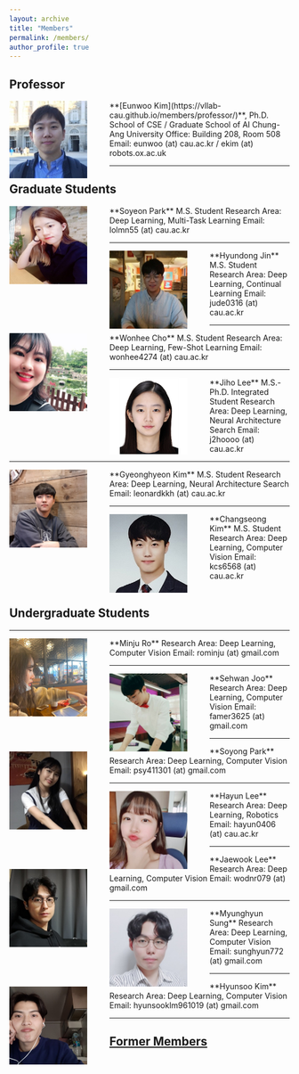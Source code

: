 ```yaml
---
layout: archive
title: "Members"
permalink: /members/
author_profile: true
---
```

## Professor
<img src='/images/IMG_6690_small.jpg' width="140" align="left" style="margin-right:40px">
**[Eunwoo Kim](https://vllab-cau.github.io/members/professor/)**, Ph.D.    
School of CSE / Graduate School of AI       
Chung-Ang University         
Office: Building 208, Room 508   
Email: eunwoo (at) cau.ac.kr / ekim (at) robots.ox.ac.uk   

-----
## Graduate Students
<img src='/images/Soyeon Park.jpg' width="140" align="left" style="margin-right:40px">
**Soyeon Park**      
M.S. Student      
Research Area: Deep Learning, Multi-Task Learning       
Email: lolmn55 (at) cau.ac.kr    

-----
<img src='/images/Hyundong Jin.jpg' width="140" align="left" style="margin-right:40px">
**Hyundong Jin**    
M.S. Student      
Research Area: Deep Learning, Continual Learning       
Email: jude0316 (at) cau.ac.kr    

-----
<img src='/images/wonhee300.jpg' width="140" align="left" style="margin-right:40px">
**Wonhee Cho**  
M.S. Student      
Research Area: Deep Learning, Few-Shot Learning        
Email: wonhee4274 (at) cau.ac.kr 

-----
<img src='/images/Jiho Lee.PNG' width="140" align="left" style="margin-right:40px">
**Jiho Lee**       
M.S.-Ph.D. Integrated Student      
Research Area: Deep Learning, Neural Architecture Search                
Email: j2hoooo (at) cau.ac.kr


-----
<img src='/images/Gyeonghyeon Kim.png' width="140" align="left" style="margin-right:40px">
**Gyeonghyeon Kim**      
M.S. Student       
Research Area: Deep Learning, Neural Architecture Search       
Email: leonardkkh (at) cau.ac.kr


-----
<img src='/images/Changseong Kim.jpg' width="140" align="left" style="margin-right:40px">
**Changseong Kim**      
M.S. Student   
Research Area: Deep Learning, Computer Vision           
Email: kcs6568 (at) cau.ac.kr      <br><br>



## Undergraduate Students  

-----
<img src='/images/Minju Ro.png' width="140" align="left" style="margin-right:40px">      
**Minju Ro**       
Research Area: Deep Learning, Computer Vision           
Email: rominju (at) gmail.com   

-----
<img src='/images/Sehwan Joo.jpg' width="140" align="left" style="margin-right:40px">      
**Sehwan Joo**       
Research Area: Deep Learning, Computer Vision           
Email: famer3625 (at) gmail.com   

-----
<img src='/images/Soyong Park.jpg' width="140" align="left" style="margin-right:40px">      
**Soyong Park**       
Research Area: Deep Learning, Computer Vision           
Email: psy411301 (at) gmail.com  

-----
<img src='/images/Hayun Lee.jpg' width="140" align="left" style="margin-right:40px">      
**Hayun Lee**       
Research Area: Deep Learning, Robotics           
Email: hayun0406 (at) cau.ac.kr


-----
<img src='/images/Jaewook Lee.jpg' width="140" align="left" style="margin-right:40px">      
**Jaewook Lee**       
Research Area: Deep Learning, Computer Vision           
Email: wodnr079 (at) gmail.com  


-----
<img src='/images/Myunghyun Sung.jpg' width="140" align="left" style="margin-right:40px">      
**Myunghyun Sung**       
Research Area: Deep Learning, Computer Vision           
Email: sunghyun772 (at) gmail.com  


-----
<img src='/images/Hyunsoo Kim.jpg' width="140" align="left" style="margin-right:40px">      
**Hyunsoo Kim**       
Research Area: Deep Learning, Computer Vision           
Email: hyunsooklm961019 (at) gmail.com  

------
## [Former Members](https://vllab-cau.github.io/alumni/)


